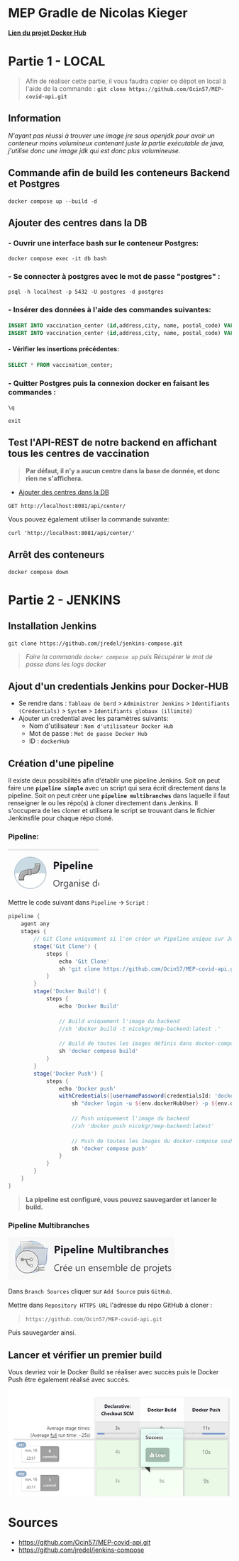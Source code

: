# MEP Gradle de Nicolas Kieger
 
[**Lien du projet Docker Hub**](https://hub.docker.com/r/nicokgr/mep-backend)

# Partie 1 - LOCAL

> Afin de réaliser cette partie, il vous faudra copier ce dépot en local à l'aide de la commande : **`git clone https://github.com/Ocin57/MEP-covid-api.git`**

## Information
*N'ayant pas réussi à trouver une image jre sous openjdk pour avoir un conteneur moins volumineux contenant juste la partie exécutable de java, j'utilise donc une image jdk qui est donc plus volumineuse.*

## Commande afin de build les conteneurs Backend et Postgres

```shell
docker compose up --build -d
```

## Ajouter des centres dans la DB
### - Ouvrir une interface bash sur le conteneur Postgres:

```shell
docker compose exec -it db bash
```

### - Se connecter à postgres avec le mot de passe "postgres" :

```shell
psql -h localhost -p 5432 -U postgres -d postgres
```

### - Insérer des données à l'aide des commandes suivantes:

```sql
INSERT INTO vaccination_center (id,address,city, name, postal_code) VALUES (1, '5 rue du poisson','Paris','Centre de Paris','75000');
INSERT INTO vaccination_center (id,address,city, name, postal_code) VALUES (2, '2 rue de Brabois','Nancy','Centre de Nancy','54000');
```

#### - Vérifier les insertions précédentes: 

```sql
SELECT * FROM vaccination_center;
```

### - Quitter Postgres puis la connexion docker en faisant les commandes : 

```shell
\q
```
```shell
exit
```

## Test l'API-REST de notre backend en affichant tous les centres de vaccination

> **Par défaut, il n'y a aucun centre dans la base de donnée, et donc rien ne s'affichera.**
* [Ajouter des centres dans la DB](#Ajouter-des-centres-dans-la-DB)

```
GET http://localhost:8081/api/center/
```

Vous pouvez également utiliser la commande suivante:

```shell
curl 'http://localhost:8081/api/center/'
```

## Arrêt des conteneurs

```shell
docker compose down
```


# Partie 2 - JENKINS

## Installation Jenkins
```shell
git clone https://github.com/jredel/jenkins-compose.git
```
> *Faire la commande ``docker compose up`` puis Récupérer le mot de passe dans les logs docker*

## Ajout d'un credentials Jenkins pour Docker-HUB
- Se rendre dans :
``Tableau de bord`` > ``Administrer Jenkins`` > ``Identifiants (Crédentials)`` > ``System`` > ``Identifiants globaux (illimité)``
- Ajouter un credential avec les paramètres suivants:
    - Nom d'utilisateur : ``Nom d'utilisateur Docker Hub``
    - Mot de passe : ``Mot de passe Docker Hub``
    - ID : ``dockerHub``

## Création d'une pipeline

Il existe deux possibilités afin d'établir une pipeline Jenkins. Soit on peut faire une **``pipeline simple``** avec un script qui sera écrit directement dans la pipeline.
Soit on peut créer une **``pipeline multibranches``** dans laquelle il faut renseigner le ou les répo(s) à cloner directement dans Jenkins. Il s'occupera de les cloner et utilisera le script se trouvant dans le fichier Jenkinsfile pour chaque répo cloné.

### Pipeline:
![pipeline](./images/pipeline.jpg)

Mettre le code suivant dans ``Pipeline`` -> ``Script`` :
```groovy
pipeline {
    agent any
    stages {   
        // Git Clone uniquement si l'on créer un Pipeline unique sur Jenkins
        stage('Git Clone') {
            steps {
                echo 'Git Clone'
                sh 'git clone https://github.com/Ocin57/MEP-covid-api.git'
            }
        }  
        stage('Docker Build') {
            steps {
                echo 'Docker Build'

                // Build uniquement l'image du backend 
                //sh 'docker build -t nicokgr/mep-backend:latest .'

                // Build de toutes les images définis dans docker-compose
                sh 'docker compose build'
            }
        }
        stage('Docker Push') {
            steps {
                echo 'Docker push'
                withCredentials([usernamePassword(credentialsId: 'dockerHub', passwordVariable: 'dockerHubPassword', usernameVariable: 'dockerHubUser')]) {
                    sh "docker login -u ${env.dockerHubUser} -p ${env.dockerHubPassword}"

                    // Push uniquement l'image du backend
                    //sh 'docker push nicokgr/mep-backend:latest'

                    // Push de toutes les images du docker-compose souhaitées
                    sh 'docker compose push'
                }
            }
        }
    }
}
```

> **La pipeline est configuré, vous pouvez sauvegarder et lancer le build.**

### Pipeline Multibranches
![pipeline multibranches](./images/pipeline_multibranches.jpg)

Dans ``Branch Sources`` cliquer sur ``Add Source`` puis ``GitHub``.

Mettre dans ``Repository HTTPS URL`` l'adresse du répo GitHub à cloner : 
> ``https://github.com/Ocin57/MEP-covid-api.git``

Puis sauvegarder ainsi.

## Lancer et vérifier un premier build
Vous devriez voir le Docker Build se réaliser avec succès puis le Docker Push être également réalisé avec succès.

![build succes](./images/jenkins_succes.jpg)

# Sources
* https://github.com/Ocin57/MEP-covid-api.git
* https://github.com/jredel/jenkins-compose

